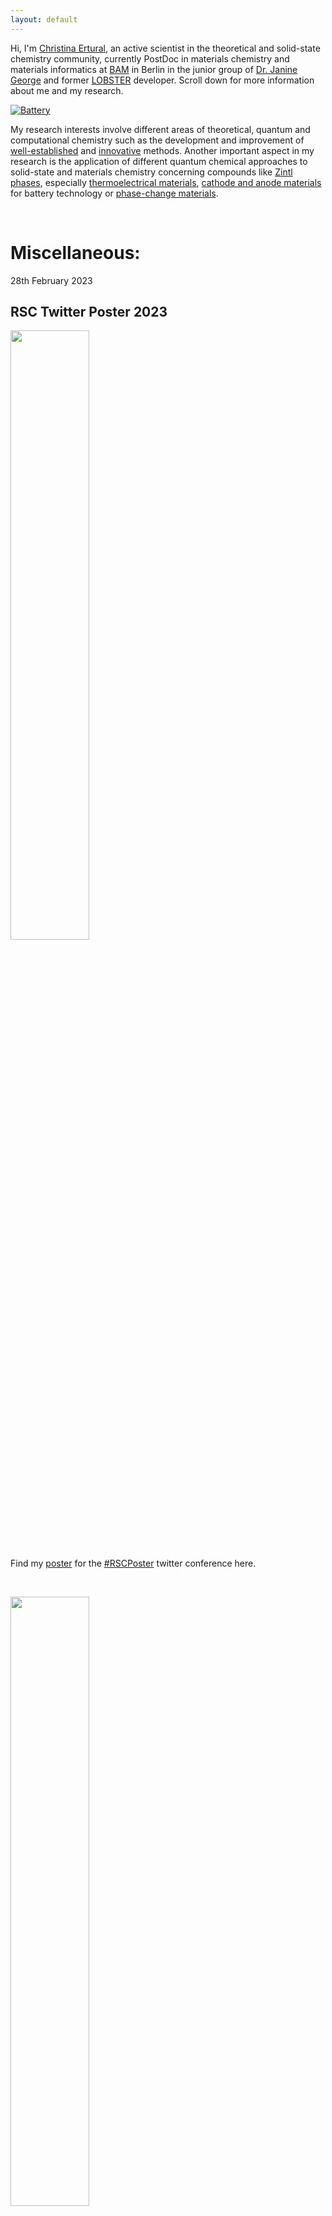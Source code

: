 ```yaml
---
layout: default
---
```


Hi, I'm [Christina Ertural](https://g.co/kgs/Bi3Bdb), an active scientist in the theoretical and solid-state chemistry community, currently PostDoc in materials chemistry and materials informatics at [BAM](https://www.bam.de/) in Berlin in the junior group of [Dr. Janine George](https://jageo.github.io/about_group/) and former [LOBSTER](http://www.cohp.de/) developer. Scroll down for more information about me and my research.
	
[![Battery](https://quantumchemist.github.io/utils/bat.png)](https://doi.org/10.1021/acs.chemmater.1c03349) 

My research interests involve different areas of theoretical, quantum and computational chemistry such as the development and improvement of [well-established](https://doi.org/10.1039/C9RA05190B) and [innovative](https://doi.org/10.1021/acs.jpcc.1c00718) methods. Another important aspect in my research is the application of different quantum chemical approaches to solid-state and materials chemistry concerning compounds like [Zintl phases](https://doi.org/10.1039/C9RA05190B), especially [thermoelectrical materials](https://doi.org/10.1002/jcc.25822), [cathode and anode materials](https://doi.org/10.1021/acs.chemmater.1c03349) for battery technology or [phase-change materials](https://doi.org/10.1002/anie.202115778).


<br clear="left"/>
 
<!--
Text can be **bold**, _italic_, ~~strikethrough~~ or `keyword`.

[Link to another page](./another-page.html).
-->


# Miscellaneous:

28th February 2023
## RSC Twitter Poster 2023

[<img src="https://quantumchemist.github.io/utils/poster.gif" width="50%" height=auto />](https://quantumchemist.github.io/utils/poster.gif)

Find my [poster](https://twitter.com/cer5814012/status/1630547004462858240) for the [#RSCPoster](https://twitter.com/search?q=%23RSCPoster&src=recent_search_click) twitter conference here.


<br clear="left"/>


[<img src="https://pbs.twimg.com/media/FqD0hWHXsAA4pkd?format=jpg&name=small" width="50%" height=auto />](https://twitter.com/ErrantScience/status/1630572054767386624)

The poster even got its own [cartoon abstract](https://twitter.com/ErrantScience/status/1630572054767386624) made by [ErrantScience](https://errantscience.com/)! :)


<br clear="left"/>


11th February 2023
## #WomenInScienceDay

[<img src="https://www.bam.de/_SharedDocs/DE/Bilder/Pressebilder/2023-02-11-int-tag-frauen-wiss-aufmacher-collage.jpg?__blob=poster" width="50%" height=auto />](https://www.bam.de/Content/EN/Press-Releases/2023/Career/2023-01-11-women-in-science-day-bam.html)

My [statement text](https://www.bam.de/Content/DE/Interviews/Women-in-Science-Day/ertural-christina.html) (in German) was featured as part of the celebration of the [#WomenInScienceDay](https://twitter.com/BAMResearch/status/1624344955190751234) at BAM.


<br clear="left"/>


29th July 2022
## Dissertation published online

[<img src="https://quantumchemist.github.io/utils/YbMn2Sb2.png" width="30%" height=auto />](https://publications.rwth-aachen.de/record/849333)

My [Dissertation](https://publications.rwth-aachen.de/record/849333) (in German) 
#### On the electronic structure of solid-state functional materials and their characterization using local bonding indicators 
is now available online.


<br clear="left"/>


31st March 2022
## Wiley Top Cited Article 2020--2021

[<img src="https://quantumchemist.github.io/utils/WileyTopCitedArticle2020-2021.png" width="50%" height=auto />](https://onlinelibrary.wiley.com/doi/abs/10.1002/jcc.26353)

The [article](https://onlinelibrary.wiley.com/doi/abs/10.1002/jcc.26353) by Ryky Nelson, Christina Ertural, [Janine George](https://twitter.com/MolecularXtal/status/1512381358202667010), Volker L. Deringer, Geoffroy Hautier and Richard Dronskowski was recognized as [#TopCitedArticle](https://twitter.com/search?q=%23TopCitedArticle&src=typed_query&f=top) in the [Journal of Computational Chemistry](https://onlinelibrary.wiley.com/journal/1096987x).


<br clear="left"/>


28th March 2022
## Inside Back Cover

[<img src="https://pbs.twimg.com/media/FPAkstFWYAIlxQr?format=png&name=small" width="30%" height=auto />](https://onlinelibrary.wiley.com/doi/full/10.1002/anie.202204053)

The [article](https://onlinelibrary.wiley.com/doi/10.1002/anie.202115778) by Jan Hempelmann, Peter C. Müller, Christina Ertural and Richard Dronskowski was featured [#OnTheCover]([https://twitter.com/search?q=%23OnTheCover&src=typed_query&f=top](https://twitter.com/angew_chem/status/1508746226824581129)) ([inside back cover](https://onlinelibrary.wiley.com/cms/asset/46a80e96-ab84-4482-9d7f-703b46562ced/anie202204053-toc-0001-m.jpg)) of the [Angewandte Chemie](https://onlinelibrary.wiley.com/journal/15213773) April issue.



<br clear="left"/>


3rd March 2020
## RSC Twitter Poster 2020

[<img src="https://quantumchemist.github.io/utils/Poster_RSCTwitter.png" width="30%" height=auto />](https://quantumchemist.github.io/utils/Poster_RSCTwitter.pdf)

Find my [poster](https://twitter.com/cer5814012/status/1234969917784412161) for the RSC Poster Session 2020 on Twitter.


<br clear="left"/>


# General:

## LobsterPy Download

[<img src="https://raw.githubusercontent.com/JaGeo/LobsterPy/main/LobsterPyLogo.png" width="30%" height=auto />](https://github.com/JaGeo/LobsterPy)

20" height="20%" align="left"></a>  LobsterPy is an open-source Python-based software package that enables automatic plotting of [LOBSTER](http://www.cohp.de/) outputs. Install it by ´pip install lobsterpy´.



<br clear="left"/>

<!--
#### Header 4

[<img src=" " width="30%" height=auto />]()


<br clear="left"/>


*   This is an unordered list following a header.
*   This is an unordered list following a header.
*   This is an unordered list following a header.

##### Header 5

1.  This is an ordered list following a header.
2.  This is an ordered list following a header.
3.  This is an ordered list following a header.

###### Header 6

| head1        | head two          | three |
|:-------------|:------------------|:------|
| ok           | good swedish fish | nice  |
| out of stock | good and plenty   | nice  |
| ok           | good `oreos`      | hmm   |
| ok           | good `zoute` drop | yumm  |

### There's a horizontal rule below this.

* * *

### Here is an unordered list:

*   Item foo
*   Item bar
*   Item baz
*   Item zip

### And an ordered list:

1.  Item one
1.  Item two
1.  Item three
1.  Item four

### And a nested list:

- level 1 item
  - level 2 item
  - level 2 item
    - level 3 item
    - level 3 item
- level 1 item
  - level 2 item
  - level 2 item
  - level 2 item
- level 1 item
  - level 2 item
  - level 2 item
- level 1 item

### Small image

![Octocat](https://github.githubassets.com/images/icons/emoji/octocat.png)

### Large image

![Branching](https://guides.github.com/activities/hello-world/branching.png)
-->

```js
// Javascript code with syntax highlighting.
var fun = function lang(l) {
  dateformat.i18n = require('./lang/' + l)
  return true;
}
```

### Definition lists can be used with HTML syntax.

<dl>
<dt>Name</dt>
<dd>Godzilla</dd>
<dt>Born</dt>
<dd>1952</dd>
<dt>Birthplace</dt>
<dd>Japan</dd>
<dt>Color</dt>
<dd>Green</dd>
</dl>

```
Long, single-line code blocks should not wrap. They should horizontally scroll if they are too long. This line should be long enough to demonstrate this.
```

```
The final element.
```
